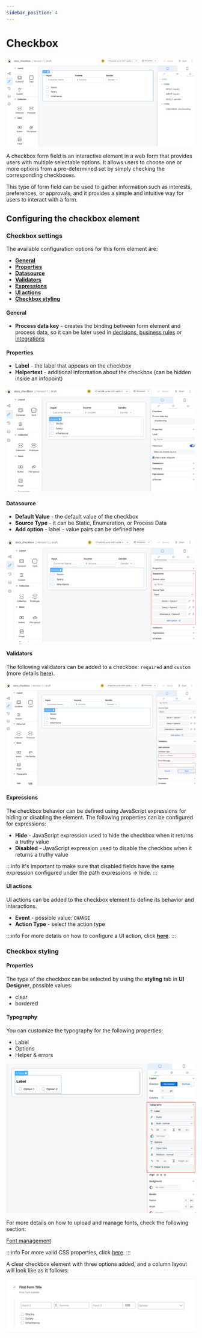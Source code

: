 ```yaml
---
sidebar_position: 4
---
```


# Checkbox

![](../../img/checkbox_form_field.png)

A checkbox form field is an interactive element in a web form that provides users with multiple selectable options. It allows users to choose one or more options from a pre-determined set by simply checking the corresponding checkboxes. 

This type of form field can be used to gather information such as interests, preferences, or approvals, and it provides a simple and intuitive way for users to interact with a form.

## Configuring the checkbox element

### Checkbox settings

The available configuration options for this form element are:

- [**General**](#general)
- [**Properties**](#properties)
- [**Datasource**](#datasource)
- [**Validators**](#validators)
- [**Expressions**](#expressions)
- [**UI actions**](#ui-actions)
- [**Checkbox styling**](#checkbox-styling)

#### General

* **Process data key** - creates the binding between form element and process data, so it can be later used in [decisions](../../../node/exclusive-gateway-node.md), [business rules](../../../actions/business-rule-action/business-rule-action.md) or [integrations](../../../node/message-send-received-task-node.md#from-integration)

#### Properties

* **Label** - the label that appears on the checkbox
* **Helpertext** - additional information about the checkbox (can be hidden inside an infopoint)

![](../../img/checkbox_properties.png)

#### Datasource

* **Default Value** - the default value of the checkbox
* **Source Type** - it can be Static, Enumeration, or Process Data
* **Add option** - label - value pairs can be defined here

![](../../img/checkbox_datasource.png)

#### Validators 

The following validators can be added to a checkbox: `required` and `custom` (more details [here](../../validators.md)).

![](../../img/checkbox_validators.png)

#### Expressions

The checkbox behavior can be defined using JavaScript expressions for hiding or disabling the element. The following properties can be configured for expressions:
   
* **Hide** - JavaScript expression used to hide the checkbox when it returns a truthy value
* **Disabled** - JavaScript expression used to disable the checkbox when it returns a truthy value

:::info
It's important to make sure that disabled fields have the same expression configured under the path expressions → hide.
:::

#### UI actions

UI actions can be added to the checkbox element to define its behavior and interactions.

* **Event** - possible value: `CHANGE`
* **Action Type** - select the action type

:::info
For more details on how to configure a UI action, click [**here**](../../ui-actions).
:::


### Checkbox styling

#### Properties

The type of the checkbox can be selected by using the **styling** tab in **UI Designer**, possible values:

* clear
* bordered

#### Typography

You can customize the typography for the following properties:

* Label
* Options
* Helper & errors

![](../../../img/checkbox_typography.png)

For more details on how to upload and manage fonts, check the following section:

[Font management](../../../../platform-deep-dive/core-components/core-extensions/content-management/font-files.md)

:::info
For more valid CSS properties, click [here](../../#styling).
:::

A clear checkbox element with three options added, and a column layout will look like as it follows:

![](../../img/checkbox_styling.png)